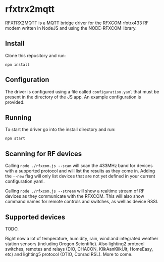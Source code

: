 # rfxtrx2mqtt

RFXTRX2MQTT is a MQTT bridge driver for the RFXCOM rfxtrx433 RF modem written in NodeJS and using the NODE-RFXCOM library.

## Install

Clone this repository and run:

`npm install`

## Configuration

The driver is configured using a file called `configuration.yaml` that must be present in the directory of the JS app. An example configuration is provided.

## Running

To start the driver go into the install directory and run:

`npm start`

## Scanning for RF devices

Calling `node ./rfxcom.js --scan` will scan the 433MHz band for devices with a supported protocol and will list the results as they come in. Adding the `--new` flag will only list devices that are not yet defined in your current configuration.yaml.

Calling `node ./rfxcom.js --stream` will show a realtime stream of RF devices as they communicate with the RFXCOM. This will also show command names for remote controls and switches, as well as device RSSI.

## Supported devices

TODO. 

Right now a lot of temperature, humidity, rain, wind and integrated weather station sensors (including Oregon Scientific). Also lighting2 protocol switches, remotes and relays (DIO, CHACON, KlikAanKlikUit, HomeEasy, etc) and lighting5 protocol (OTIO, Conrad RSL). More to come.

